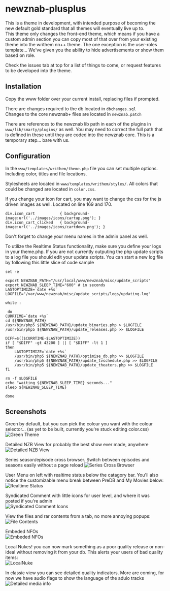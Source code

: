 newznab-plusplus
================

This is a theme in development, with intended purpose of becoming the new default gold standard that all themes will eventually live up to.  
This theme only changes the front-end theme, which means if you have a custom admin section you can copy most of that over from your existing theme into the writhem nn++ theme. The one exception is the user-roles template... We've given you the ability to hide advertisements or show them based on role. 

Check the issues tab at top for a list of things to come, or request features to be developed into the theme.

Installation
------------

Copy the www folder over your current install, replacing files if prompted.

There are changes required to the db located in `dbchanges.sql`  
Changes to the core newznab+ files are located in `newznab.patch`  

There are references to the newznab lib path in each of the plugins in `www/lib/smarty/plugins/` as well. You may need to correct the full path that is defined in these until they are coded into the newznab core. This is a temporary step... bare with us.

Configuration
-------------

In the `www/templates/writhem/theme.php` file you can set multiple options. Including color, titles and file locations.

Stylesheets are located in `www/templates/writhem/styles/`. All colors that could be changed are located in `color.css`. 

If you change your icon for cart, you may want to change the css for the js driven images as well. Located on line 169 and 170. 

    div.icon_cart			{ background-image:url('../images/icons/cartup.png'); }
    div.icon_cart_clicked	{ background-image:url('../images/icons/cartdown.png'); }

Don't forget to change your menu names in the admin panel as well. 

To utilize the Realtime Status functionality, make sure you define your logs in your theme.php. If you are not currently outputing the php update scripts to a log file you should edit your update scripts. You can start a new log file by following this little slice of code sample

    set -e

    export NEWZNAB_PATH="/usr/local/www/newznab/misc/update_scripts"
    export NEWZNAB_SLEEP_TIME="600" # in seconds
    LASTOPTIMIZE=`date +%s`
    LOGFILE="/var/www/newznab/misc/update_scripts/logs/updating.log"

    while :

     do
    CURRTIME=`date +%s`
    cd ${NEWZNAB_PATH}
    /usr/bin/php5 ${NEWZNAB_PATH}/update_binaries.php > $LOGFILE
    /usr/bin/php5 ${NEWZNAB_PATH}/update_releases.php >> $LOGFILE

    DIFF=$(($CURRTIME-$LASTOPTIMIZE))
    if [ "$DIFF" -gt 43200 ] || [ "$DIFF" -lt 1 ]
    then
        LASTOPTIMIZE=`date +%s`
        /usr/bin/php5 ${NEWZNAB_PATH}/optimise_db.php >> $LOGFILE
        /usr/bin/php5 ${NEWZNAB_PATH}/update_tvschedule.php >> $LOGFILE
        /usr/bin/php5 ${NEWZNAB_PATH}/update_theaters.php >> $LOGFILE
    fi

    rm -f $LOGFILE
    echo "waiting ${NEWZNAB_SLEEP_TIME} seconds..."
    sleep ${NEWZNAB_SLEEP_TIME}

    done


Screenshots
-----------

Green by default, but you can pick the colour you want with the colour selector... (as yet to be built, currently you're stuck editing color.css)  
![Green Theme](http://i.imgur.com/xsaGyJb.png)

Detailed NZB View for probably the best show ever made, anywhere   
![Detailed NZB View](http://i.imgur.com/Q4qV4MB.png)

Series season/episode cross browser. Switch between episodes and seasons easily without a page reload ![Series Cross Browser](http://i.imgur.com/JcMv8uB.png)

User Menu on left with realtime status below the catagory bar. You'll also notice the customizable menu break between PreDB and My Movies below:  
 ![Realtime Status](http://i.imgur.com/ThFb2ki.png)

Syndicated Comment with little icons for user level, and where it was posted if you're admin  
![Syndicated Comment Icons](http://i.imgur.com/LfXESTE.png)

View the files and rar contents from a tab, no more annoying popups:  
![File Contents](http://i.imgur.com/DN5bSrk.png)

Embeded NFOs  
![Embeded NFOs](http://i.imgur.com/Boj1it1.png)

Local Nukes! you can now mark something as a poor quality release or non-ideal without removing it from your db. This alerts your users of bad quality items:  
![LocalNuke](http://i.imgur.com/IoNVh8y.png)

In classic view you can see detailed quality indicators. More are coming, for now we have audio flags to show the language of the aduio tracks  
![Detailed media info](http://i.imgur.com/X6F04XA.png)